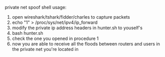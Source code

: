 private net spoof shell usage:

1. open wireshark/tshark/fidder/charles to capture packets
2. echo "1" > /proc/sys/net/ipv4/ip_forward
3. modify the private ip address headers in hunter.sh to youself's
4. bash hunter.sh
5. check the one you opened in procedure 1 
6. now you are able to receive all the floods between routers and users in the private net you're located in
